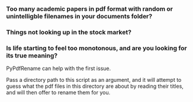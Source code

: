 ### Too many academic papers in pdf format with random or unintelligble filenames in your documents folder?

### Things not looking up in the stock market?

### Is life starting to feel too monotonous, and are you looking for its true meaning?

PyPdfRename can help with the first issue.

Pass a directory path to this script as an argument, and it will attempt to guess what the pdf files in this directory are about by reading their titles, and will then offer to rename them for you.
